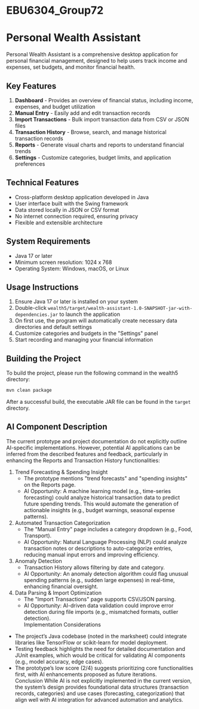 # EBU6304_Group72
# Personal Wealth Assistant  

Personal Wealth Assistant is a comprehensive desktop application for personal financial management, designed to help users track income and expenses, set budgets, and monitor financial health.  

## Key Features  

1. **Dashboard** - Provides an overview of financial status, including income, expenses, and budget utilization  
2. **Manual Entry** - Easily add and edit transaction records  
3. **Import Transactions** - Bulk import transaction data from CSV or JSON files  
4. **Transaction History** - Browse, search, and manage historical transaction records  
5. **Reports** - Generate visual charts and reports to understand financial trends  
6. **Settings** - Customize categories, budget limits, and application preferences  

## Technical Features  

- Cross-platform desktop application developed in Java  
- User interface built with the Swing framework  
- Data stored locally in JSON or CSV format  
- No internet connection required, ensuring privacy  
- Flexible and extensible architecture  

## System Requirements  

- Java 17 or later  
- Minimum screen resolution: 1024 x 768  
- Operating System: Windows, macOS, or Linux  

## Usage Instructions  

1. Ensure Java 17 or later is installed on your system  
2. Double-click `wealth5/target/wealth-assistant-1.0-SNAPSHOT-jar-with-dependencies.jar` to launch the application  
3. On first use, the program will automatically create necessary data directories and default settings  
4. Customize categories and budgets in the "Settings" panel  
5. Start recording and managing your financial information  

## Building the Project  

To build the project, please run the following command in the wealth5 directory:  

```bash  
mvn clean package  
```  

After a successful build, the executable JAR file can be found in the `target` directory.

## AI Component Description

The current prototype and project documentation do not explicitly outline AI-specific implementations. However, potential AI applications can be inferred from the described features and feedback, particularly in enhancing the Reports and Transaction History functionalities:  
1. Trend Forecasting & Spending Insight
   - The prototype mentions "trend forecasts" and "spending insights" on the Reports page.  
   - AI Opportunity: A machine learning model (e.g., time-series forecasting) could analyze historical transaction data to predict future spending trends. This would automate the generation of actionable insights (e.g., budget warnings, seasonal expense patterns).  
2. Automated Transaction Categorization
   - The "Manual Entry" page includes a category dropdown (e.g., Food, Transport).  
   - AI Opportunity: Natural Language Processing (NLP) could analyze transaction notes or descriptions to auto-categorize entries, reducing manual input errors and improving efficiency.  
3. Anomaly Detection
   - Transaction History allows filtering by date and category.  
   - AI Opportunity: An anomaly detection algorithm could flag unusual spending patterns (e.g., sudden large expenses) in real-time, enhancing financial oversight.  
4. Data Parsing & Import Optimization
   - The "Import Transactions" page supports CSV/JSON parsing.  
   - AI Opportunity: AI-driven data validation could improve error detection during file imports (e.g., mismatched formats, outlier detection).  
Implementation Considerations
- The project’s Java codebase (noted in the marksheet) could integrate libraries like TensorFlow or scikit-learn for model deployment.  
- Testing feedback highlights the need for detailed documentation and JUnit examples, which would be critical for validating AI components (e.g., model accuracy, edge cases).  
- The prototype’s low score (2/4) suggests prioritizing core functionalities first, with AI enhancements proposed as future iterations.  
Conclusion
While AI is not explicitly implemented in the current version, the system’s design provides foundational data structures (transaction records, categories) and use cases (forecasting, categorization) that align well with AI integration for advanced automation and analytics.
